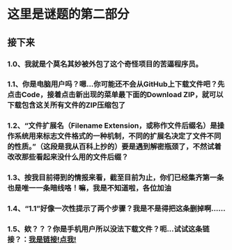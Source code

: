 # 这里是谜题的第二部分  
## 接下来  
### 1.0、我就是个莫名其妙被外包了这个奇怪项目的苦逼程序员。
### 1.1、你是电脑用户吗？嗯...你可能还不会从GitHub上下载文件吧？先点击Code，接着点击新出现的菜单最下面的Download ZIP，就可以下载包含这关所有文件的ZIP压缩包了  
### 1.2、“文件扩展名（Filename Extension，或称作文件后缀名）是操作系统用来标志文件格式的一种机制，不同的扩展名决定了文件不同的性质。”（这段是我从百科上抄的）要是遇到解密瓶颈了，不然试着改改那些看起来没什么用的文件后缀？
### 1.3、按我目前得到的情报来看，截至目前为止，你们已经集齐第一条也是唯一一条暗线咯！嘛，我是不知道啦，各位加油
### 1.4、“1.1”好像一次性提示了两个步骤？我是不是得把这条删掉啊......
### 1.5、欸？？？你是手机用户所以没法下载文件？呃...试试这条链接？：[我是链接!点我!](https://github.com/Question-master/kR8S/archive/refs/heads/main.zip)
